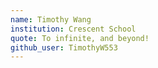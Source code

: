```yaml
---
name: Timothy Wang
institution: Crescent School
quote: To infinite, and beyond!
github_user: TimothyW553
---
```


